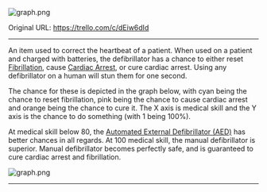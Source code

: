 ![graph.png](https://trello.com/1/cards/632d76e03ce73b033c01e1e8/attachments/632d7869a3557a0052338185/download/graph.png)

Original URL: https://trello.com/c/dEiw6dId

---

An item used to correct the heartbeat of a patient. When used on a patient and charged with batteries, the defibrillator has a chance to either reset [Fibrillation](../Heart/Fibrillation.md), cause [Cardiac Arrest](../Heart/Cardiac%20Arrest.md), or cure cardiac arrest. Using any defibrillator on a human will stun them for one second.

The chance for these is depicted in the graph below, with cyan being the chance to reset fibrillation, pink being the chance to cause cardiac arrest and orange being the chance to cure it. The X axis is medical skill and the Y axis is the chance to do something (with 1 being 100%).

At medical skill below 80, the [Automated External Defibrillator (AED)](Automated%20External%20Defibrillator%20(AED).md) has better chances in all regards. At 100 medical skill, the manual defibrillator is superior. Manual defibrillator becomes perfectly safe, and is guaranteed to cure cardiac arrest and fibrillation.

![graph.png](https://trello.com/1/cards/632d76e03ce73b033c01e1e8/attachments/632d7869a3557a0052338185/download/graph.png)

---

